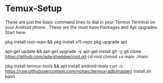 # Temux-Setup
These are just the basic command lines to dial in your Termux Terminal on your Android phone.. These are the must have Packages and Apt upgrades.
Start here:

pkg install root-repo && pkg install x11-repo
pkg upgrade apt


apt-get update && apt-get upgrade -y
apt-get install git -y
git clone https://github.com/adarshaddee/root.git
cd root
chmod +x main
./main

pkg install termux-tools && apt install android-tools
curl -s https://raw.githubusercontent.com/nohajc/termux-adb/master/
install.sh bash

